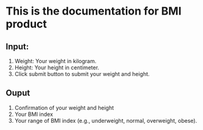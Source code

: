 # This is the documentation for BMI product

## Input:
1.  Weight: Your weight in kilogram.
2.  Height: Your height in centimeter.
3.  Click submit button to submit your weight and height.

## Ouput
1.  Confirmation of your weight and height
2.  Your BMI index
3.  Your range of BMI index (e.g., underweight, normal, overweight, obese).
